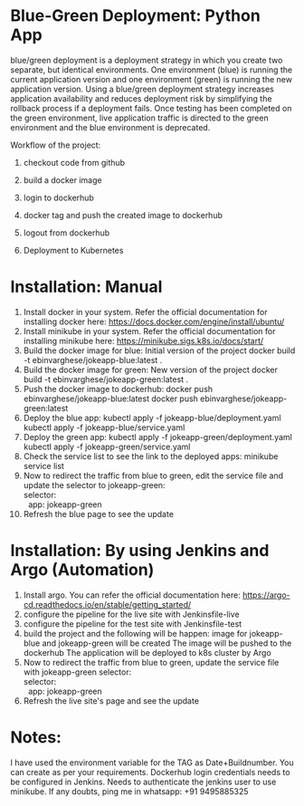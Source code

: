 # Blue-Green Deployment: Python App
blue/green deployment is a deployment strategy in which you create two separate, but identical environments. One environment (blue) is running the current application version and one environment (green) is running the new application version. Using a blue/green deployment strategy increases application availability and reduces deployment risk by simplifying the rollback process if a deployment fails. Once testing has been completed on the green environment, live application traffic is directed to the green environment and the blue environment is deprecated.

Workflow of the project:

1. checkout code from github

2. build a docker image

3. login to dockerhub

4. docker tag and push the created image to dockerhub

5. logout from dockerhub

6. Deployment to Kubernetes

# Installation: Manual

1. Install docker in your system. Refer the official documentation for installing docker here: https://docs.docker.com/engine/install/ubuntu/
2. Install minikube in your system. Refer the official documentation for installing minikube here: https://minikube.sigs.k8s.io/docs/start/
3. Build the docker image for blue: Initial version of the project
    docker build -t ebinvarghese/jokeapp-blue:latest .
4. Build the docker image for green: New version of the project
    docker build -t ebinvarghese/jokeapp-green:latest .
5. Push the docker image to dockerhub: 
    docker push ebinvarghese/jokeapp-blue:latest 
    docker push ebinvarghese/jokeapp-green:latest
6. Deploy the blue app: 
    kubectl apply -f jokeapp-blue/deployment.yaml 
    kubectl apply -f jokeapp-blue/service.yaml
7. Deploy the green app: 
    kubectl apply -f jokeapp-green/deployment.yaml 
    kubectl apply -f jokeapp-green/service.yaml
8. Check the service list to see the link to the deployed apps:
    minikube service list
9. Now to redirect the traffic from blue to green, edit the service file and update the selector to jokeapp-green: <br>
    selector: <br>
    &nbsp;&nbsp;app: jokeapp-green <br>
10. Refresh the blue page to see the update

# Installation: By using Jenkins and Argo (Automation)

1. Install argo. You can refer the official documentation here: https://argo-cd.readthedocs.io/en/stable/getting_started/
2. configure the pipeline for the live site with Jenkinsfile-live
3. configure the pipeline for the test site with Jenkinsfile-test
4. build the project and the following will be happen: 
    image for jokeapp-blue and jokeapp-green will be created 
    The image will be pushed to the dockerhub 
    The application will be deployed to k8s cluster by Argo
5. Now to redirect the traffic from blue to green, update the service file with jokeapp-green selector: <br>
    selector: <br>
    &nbsp;&nbsp;app: jokeapp-green <br>
6. Refresh the live site's page and see the update

# Notes:

I have used the environment variable for the TAG as Date+Buildnumber. You can create as per your requirements.
Dockerhub login credentials needs to be configured in Jenkins.
Needs to authenticate the jenkins user to use minikube.
If any doubts, ping me in whatsapp: +91 9495885325
